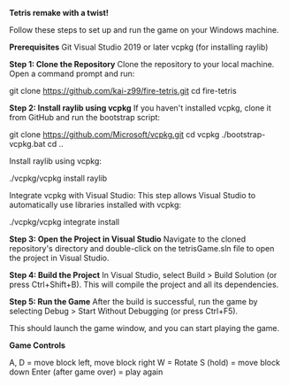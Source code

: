__Tetris remake with a twist!__

Follow these steps to set up and run the  game on your Windows machine.

__Prerequisites__
Git
Visual Studio 2019 or later
vcpkg (for installing raylib)

__Step 1: Clone the Repository__
Clone the  repository to your local machine. Open a command prompt and run:

git clone https://github.com/kai-z99/fire-tetris.git
cd fire-tetris

__Step 2: Install raylib using vcpkg__
If you haven't installed vcpkg, clone it from GitHub and run the bootstrap script:

git clone https://github.com/Microsoft/vcpkg.git
cd vcpkg
./bootstrap-vcpkg.bat
cd ..

Install raylib using vcpkg:

./vcpkg/vcpkg install raylib

Integrate vcpkg with Visual Studio: This step allows Visual Studio to automatically use libraries installed with vcpkg:

./vcpkg/vcpkg integrate install

__Step 3: Open the Project in Visual Studio__
Navigate to the cloned repository's directory and double-click on the tetrisGame.sln file to open the project in Visual Studio.

__Step 4: Build the Project__
In Visual Studio, select Build > Build Solution (or press Ctrl+Shift+B). This will compile the project and all its dependencies.

__Step 5: Run the Game__
After the build is successful, run the game by selecting Debug > Start Without Debugging (or press Ctrl+F5).

This should launch the game window, and you can start playing the game.

__Game Controls__

A, D = move block left, move block right
W = Rotate
S (hold) = move block down
Enter (after game over) = play again
